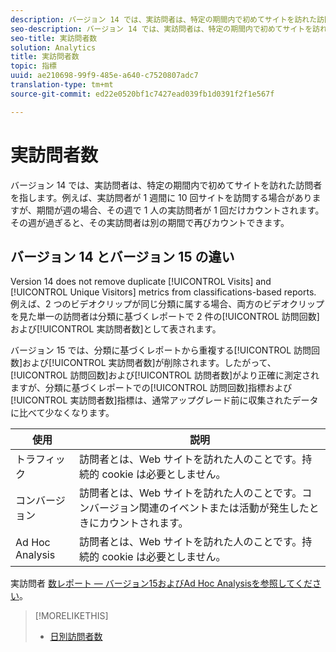 ```yaml
---
description: バージョン 14 では、実訪問者は、特定の期間内で初めてサイトを訪れた訪問者を指します。例えば、実訪問者が 1 週間に 10 回サイトを訪問する場合がありますが、期間が週の場合、その週で 1 人の実訪問者が 1 回だけカウントされます。その週が過ぎると、その実訪問者は別の期間で再びカウントできます。
seo-description: バージョン 14 では、実訪問者は、特定の期間内で初めてサイトを訪れた訪問者を指します。例えば、実訪問者が 1 週間に 10 回サイトを訪問する場合がありますが、期間が週の場合、その週で 1 人の実訪問者が 1 回だけカウントされます。その週が過ぎると、その実訪問者は別の期間で再びカウントできます。
seo-title: 実訪問者数
solution: Analytics
title: 実訪問者数
topic: 指標
uuid: ae210698-99f9-485e-a640-c7520807adc7
translation-type: tm+mt
source-git-commit: ed22e0520bf1c7427ead039fb1d0391f2f1e567f

---
```



# 実訪問者数

バージョン 14 では、実訪問者は、特定の期間内で初めてサイトを訪れた訪問者を指します。例えば、実訪問者が 1 週間に 10 回サイトを訪問する場合がありますが、期間が週の場合、その週で 1 人の実訪問者が 1 回だけカウントされます。その週が過ぎると、その実訪問者は別の期間で再びカウントできます。

## バージョン 14 とバージョン 15 の違い

Version 14 does not remove duplicate [!UICONTROL Visits] and [!UICONTROL Unique Visitors] metrics from classifications-based reports. 例えば、2 つのビデオクリップが同じ分類に属する場合、両方のビデオクリップを見た単一の訪問者は分類に基づくレポートで 2 件の[!UICONTROL 訪問回数]および[!UICONTROL 実訪問者数]として表されます。

バージョン 15 では、分類に基づくレポートから重複する[!UICONTROL 訪問回数]および[!UICONTROL 実訪問者数]が削除されます。したがって、[!UICONTROL 訪問回数]および[!UICONTROL 訪問者数]がより正確に測定されますが、分類に基づくレポートでの[!UICONTROL 訪問回数]指標および[!UICONTROL 実訪問者数]指標は、通常アップグレード前に収集されたデータに比べて少なくなります。

| 使用 | 説明 |
|---|---|
| トラフィック | 訪問者とは、Web サイトを訪れた人のことです。持続的 cookie は必要としません。 |
| コンバージョン | 訪問者とは、Web サイトを訪れた人のことです。コンバージョン関連のイベントまたは活動が発生したときにカウントされます。 |
| Ad Hoc Analysis | 訪問者とは、Web サイトを訪れた人のことです。持続的 cookie は必要としません。 |

実訪問者 [数レポート — バージョン15およびAd Hoc Analysisを参照してください](../../../components/c-variables/dimensionslist/reports-unique-visitors-v15-dsc.md#concept_877141D6D1E743DA9FAB41C72A8121C7)。

>[!MORELIKETHIS]
>
>* [日別訪問者数](/help/components/c-variables/c-metrics/metrics-daily-unique-visitors.md)

